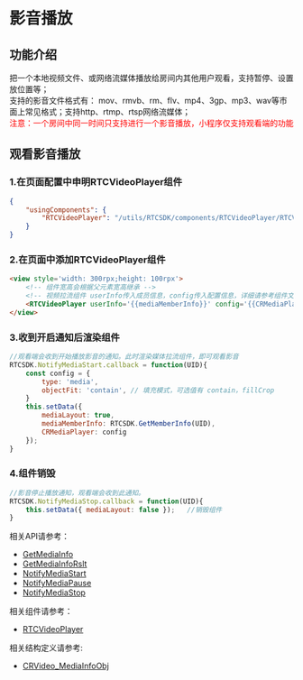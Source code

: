# 影音播放

## 功能介绍

把一个本地视频文件、或网络流媒体播放给房间内其他用户观看，支持暂停、设置放位置等；</br>
支持的影音文件格式有： mov、rmvb、rm、flv、mp4、3gp、mp3、wav等市面上常见格式；支持http、rtmp、rtsp网络流媒体；</br>
<font color="#FF0000">注意：一个房间中同一时间只支持进行一个影音播放，小程序仅支持观看端的功能</font>

<h2 id=role_watch>观看影音播放</h2> 

<h3 id=declare>1.在页面配置中申明RTCVideoPlayer组件</h3> 

```json
{
    "usingComponents": {
        "RTCVideoPlayer": "/utils/RTCSDK/components/RTCVideoPlayer/RTCVideoPlayer",//声明视频拉流组件，需定位到对应目录
    }
}
```

<h3 id=wxml>2.在页面中添加RTCVideoPlayer组件</h3> 

```html
<view style='width: 300rpx;height: 100rpx'>
    <!-- 组件宽高会根据父元素宽高继承 -->
    <!-- 视频拉流组件 userInfo传入成员信息，config传入配置信息，详细请参考组件文档 -->
    <RTCVideoPlayer userInfo='{{mediaMemberInfo}}' config='{{CRMediaPlayer}}' wx:if='{{mediaLayout}}'></RTCVideoPlayer>
</view>
```

<h3 id=render>3.收到开启通知后渲染组件</h3> 

```js
//观看端会收到开始播放影音的通知。此时渲染媒体拉流组件，即可观看影音
RTCSDK.NotifyMediaStart.callback = function(UID){
    const config = {
        type: 'media',
        objectFit: 'contain', // 填充模式，可选值有 contain，fillCrop
    }
    this.setData({
        mediaLayout: true,
        mediaMemberInfo: RTCSDK.GetMemberInfo(UID),
        CRMediaPlayer: config
    });
}
```

<h3 id=destory>4.组件销毁</h3> 

```js
//影音停止播放通知，观看端会收到此通知。
RTCSDK.NotifyMediaStop.callback = function(UID){
    this.setData({ mediaLayout: false });   //销毁组件
}

```

相关API请参考：
* [GetMediaInfo](API.md#CRVideo_GetMediaInfo)
* [GetMediaInfoRslt](API.md#CRVideo_GetMediaInfoRslt)
* [NotifyMediaStart](API.md#CRVideo_NotifyMediaStart)
* [NotifyMediaPause](API.md#CRVideo_NotifyMediaPause)
* [NotifyMediaStop](API.md#CRVideo_NotifyMediaStop)

相关组件请参考：
* [RTCVideoPlayer](API.md#RTCVideoPlayer)

相关结构定义请参考:
* [CRVideo_MediaInfoObj](TypeDefinitions.md#CRVideo_MediaInfoObj)
